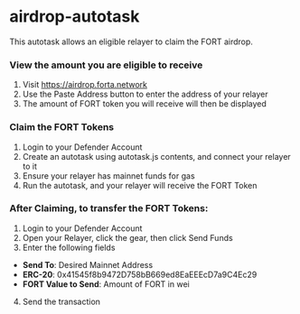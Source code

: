 # airdrop-autotask

This autotask allows an eligible relayer to claim the FORT airdrop.

### View the amount you are eligible to receive

1. Visit https://airdrop.forta.network
2. Use the Paste Address button to enter the address of your relayer
3. The amount of FORT token you will receive will then be displayed

### Claim the FORT Tokens

1. Login to your Defender Account
2. Create an autotask using autotask.js contents, and connect your relayer to it
3. Ensure your relayer has mainnet funds for gas
4. Run the autotask, and your relayer will receive the FORT Token

### After Claiming, to transfer the FORT Tokens:

1. Login to your Defender Account
2. Open your Relayer, click the gear, then click Send Funds
3. Enter the following fields
- **Send To**: Desired Mainnet Address
- **ERC-20**: 0x41545f8b9472D758bB669ed8EaEEEcD7a9C4Ec29
- **FORT Value to Send**: Amount of FORT in wei
4. Send the transaction

